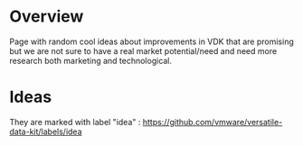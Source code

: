 # Overview 

Page with random cool ideas about improvements in VDK that are promising but we are not sure to have a real market potential/need and need more research both marketing and technological.

# Ideas

They are marked with label "idea" : https://github.com/vmware/versatile-data-kit/labels/idea